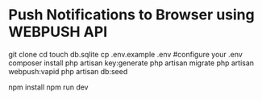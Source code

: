 # Push Notifications to Browser using WEBPUSH API

git clone
cd 
touch db.sqlite
cp .env.example .env #configure your .env
composer install
php artisan key:generate
php artisan migrate
php artisan webpush:vapid
php artisan db:seed

npm install 
npm run dev




